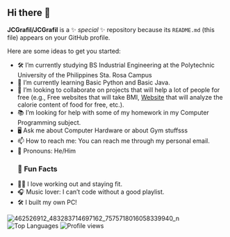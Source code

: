 ## Hi there 👋

**JCGrafil/JCGrafil** is a ✨ _special_ ✨ repository because its `README.md` (this file) appears on your GitHub profile.

Here are some ideas to get you started:

- 🛠️ I’m currently studying BS Industrial Engineering at the Polytechnic University of the Philippines Sta. Rosa Campus
- 🌱 I’m currently learning Basic Python and Basic Java. 
- 🤝 I’m looking to collaborate on projects that will help a lot of people for free (e.g., Free websites that will take BMI, [Website](https://yourlink.com) that will analyze the calorie content of food for free, etc.).
- 📚 I’m looking for help with some of my homework in my Computer Programming subject.
- 🖥️ Ask me about Computer Hardware or about Gym stuffsss
- 📫 How to reach me: You can reach me through my personal email.
- 👤 Pronouns: He/Him
  ### 🎉 Fun Facts
- 🏋️‍♂️ I love working out and staying fit.
- 🎧 Music lover: I can’t code without a good playlist.
- 🛠️ I built my own PC!

![462526912_483283714697162_7575718016058339940_n](https://github.com/user-attachments/assets/68b2dcd1-2ff3-4e6c-bbd6-46240bd67c85)
![Top Languages](https://github-readme-stats.vercel.app/api/top-langs/?username=JCGrafil&layout=compact)
![Profile views](https://komarev.com/ghpvc/?username=JCGrafil&color=green)


